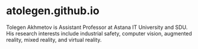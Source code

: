 # atolegen.github.io
Tolegen Akhmetov is Assistant Professor at Astana IT University and SDU. His research interests include industrial safety, computer vision, augmented reality, mixed reality, and virtual reality.
